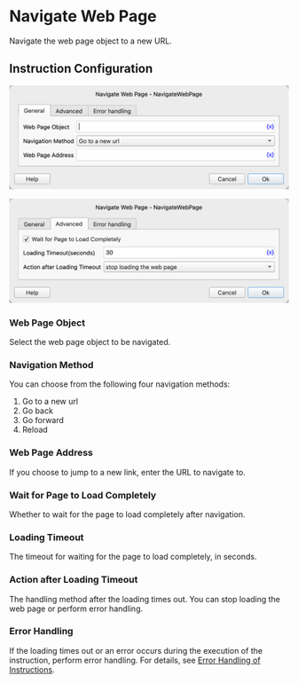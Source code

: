 # Navigate Web Page

Navigate the web page object to a new URL.

## Instruction Configuration

![General Configuration Dialog for Navigating Web Page](navigate_web_page_general_config.png)

![Advanced Configuration Dialog for Navigating Web Page](navigate_web_page_advanced_config.png)

### Web Page Object

Select the web page object to be navigated.

### Navigation Method

You can choose from the following four navigation methods:
1. Go to a new url
2. Go back
3. Go forward
4. Reload

### Web Page Address

If you choose to jump to a new link, enter the URL to navigate to.

### Wait for Page to Load Completely

Whether to wait for the page to load completely after navigation.

### Loading Timeout

The timeout for waiting for the page to load completely, in seconds.

### Action after Loading Timeout

The handling method after the loading times out. You can stop loading the web page or perform error handling.

### Error Handling

If the loading times out or an error occurs during the execution of the instruction, perform error handling. For details, see [Error Handling of Instructions](../../../manual/error_handling.md).
